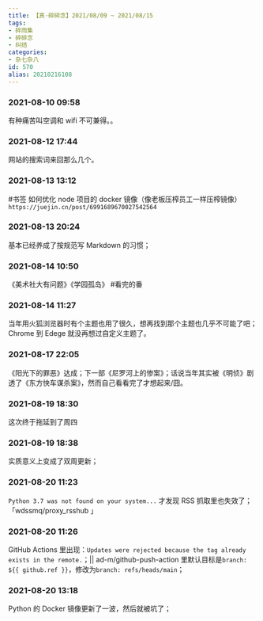 ```yaml
---
title: 【真·碎碎念】2021/08/09 ~ 2021/08/15
tags:
- 碎雨集
- 碎碎念
- 纠结
categories:
- 杂七杂八
id: 570
alias: 20210216108
---
```

### 2021-08-10 09:58
有种痛苦叫空调和 wifi 不可兼得。。

<!--more-->

### 2021-08-12 17:44
网站的搜索词来回那么几个。

### 2021-08-13 13:12
\#书签 如何优化 node 项目的 docker 镜像（像老板压榨员工一样压榨镜像）`https://juejin.cn/post/6991689670027542564`

### 2021-08-13 20:24
基本已经养成了按规范写 Markdown 的习惯；

### 2021-08-14 10:50
《美术社大有问题》《学园孤岛》 \#看完的番

### 2021-08-14 11:27
当年用火狐浏览器时有个主题也用了很久，想再找到那个主题也几乎不可能了吧；Chrome 到 Edege 就没再想过自定义主题了。

### 2021-08-17 22:05
《阳光下的罪恶》达成；下一部《尼罗河上的惨案》；话说当年其实被《明侦》剧透了《东方快车谋杀案》，然而自己看看完了才想起来/囧。

<!--more-->

### 2021-08-19 18:30
这次终于拖延到了周四

### 2021-08-19 18:38
实质意义上变成了双周更新；

### 2021-08-20 11:23
`Python 3.7 was not found on your system...` 才发现 RSS 抓取里也失效了；「wdssmq/proxy_rsshub 」

### 2021-08-20 11:26
GitHub Actions 里出现：`Updates were rejected because the tag already exists in the remote.`；|| ad-m/github-push-action 里默认目标是`branch: ${{ github.ref }}`，修改为`branch: refs/heads/main`；

### 2021-08-20 13:18
Python 的 Docker 镜像更新了一波，然后就被坑了；
